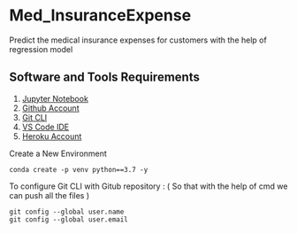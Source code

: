 # Med_InsuranceExpense
Predict the medical insurance expenses for customers with the help of regression model 

## Software and Tools Requirements

1. [Jupyter Notebook](https://jupyter.org/)
2. [Github Account](https://github.com)
3. [Git CLI](https://git-scm.com/book/en/v2/Gettin-Started-The-Command-Line)
4. [VS Code IDE](https://code.visualstudio.com)
5. [Heroku Account](https://heroku.com)


Create a New Environment

```
conda create -p venv python==3.7 -y 
```

To configure Git CLI with Gitub repository :   ( So that with the help of cmd we can push all the files )

```
git config --global user.name
git config --global user.email
```